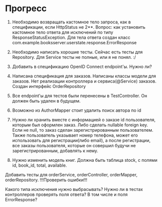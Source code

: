 # Прогресс

1. Необходимо возвращать кастомное тело запроса, как в спецификации, если HttpStatus не 2**.
Вопрос: как установить кастомное тело ответа для исключений по типу ResponseStatusException.
Для тела ответа создан класс com.example.booksserver.userstate.response.ErrorResponse

2. Необходимо написать хорошие тесты. Сейчас есть тесты для Repository. Для Service тесты
не полные, или я не понял. :/

3. Добавить в спецификацию OpenID Connect endpoint'ы. Нужно ли?
4. Написана спецификация для заказов. Написаны классы модели для заказов. Нет реализации
контроллера и сервиса(@Service) заказов. Создан интерфейс OrderRepository
5. Все endpoint'ы для тестов были перенесены в TestController. Он должен быть удален в будущем.
   
6. Возможно из AuthorMapper стоит удалить поиск автора по id
7. Нужно ли хранить вместе с информацией о заказе id пользователя, которым был оформлен заказ.
Либо сделать nullable foreign key. Если не null, то заказ сделан зарегистрированным пользователем.
Также пользователь указывает номер телефона, может его использовать для регистрации(либо email),
а после регистрации, все заказы пользователя, которые он совершил будучи не зарегистрированным,
добавлять к нему.
8. Нужно изменить модель книг. Должна быть таблица stock, с полями id, book_id, total, available.

Добавить тесты для orderService, orderController, orderMapper, orderRepository.
!!!Проверить ошибки!!!

Какого типа исключения нужно выбрасывать?
Нужно ли в тестах контроллеров проверять поля ответа? В том числе и поля ErrorResponse?
